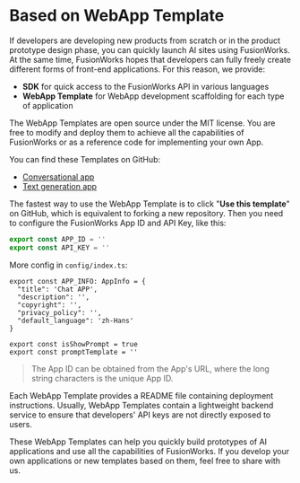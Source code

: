 # Based on WebApp Template

If developers are developing new products from scratch or in the product prototype design phase, you can quickly launch AI sites using FusionWorks. At the same time, FusionWorks hopes that developers can fully freely create different forms of front-end applications. For this reason, we provide:

* **SDK** for quick access to the FusionWorks API in various languages
* **WebApp Template** for WebApp development scaffolding for each type of application

The WebApp Templates are open source under the MIT license. You are free to modify and deploy them to achieve all the capabilities of FusionWorks or as a reference code for implementing your own App.

You can find these Templates on GitHub:

* [Conversational app](https://github.com/langgenius/webapp-conversation)
* [Text generation app](https://github.com/langgenius/webapp-text-generator)

The fastest way to use the WebApp Template is to click "**Use this template**" on GitHub, which is equivalent to forking a new repository. Then you need to configure the FusionWorks App ID and API Key, like this:

```javascript
export const APP_ID = ''
export const API_KEY = ''
```

More config in `config/index.ts`:

```
export const APP_INFO: AppInfo = {
  "title": 'Chat APP',
  "description": '',
  "copyright": '',
  "privacy_policy": '',
  "default_language": 'zh-Hans'
}

export const isShowPrompt = true
export const promptTemplate = ''
```

> The App ID can be obtained from the App's URL, where the long string characters is the unique App ID.

Each WebApp Template provides a README file containing deployment instructions. Usually, WebApp Templates contain a lightweight backend service to ensure that developers' API keys are not directly exposed to users.

These WebApp Templates can help you quickly build prototypes of AI applications and use all the capabilities of FusionWorks. If you develop your own applications or new templates based on them, feel free to share with us.
